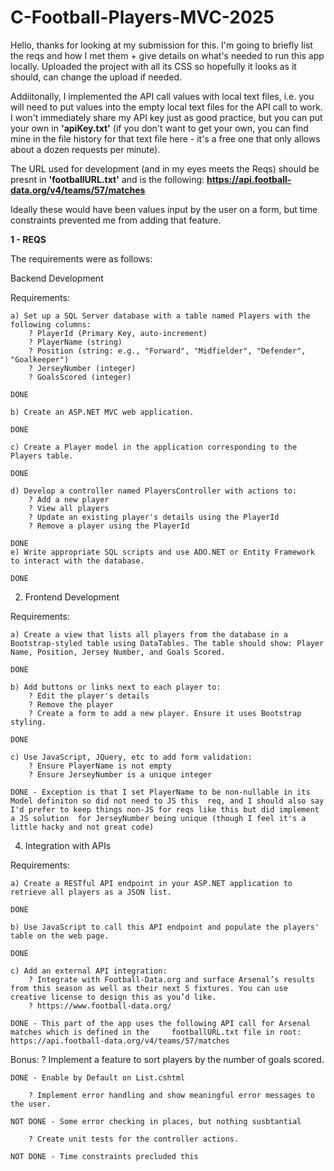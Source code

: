 # C-Football-Players-MVC-2025
Hello, thanks for looking at my submission for this. I'm going to briefly list the reqs and how I met them + give details on what's needed to run this app locally. Uploaded the project with all its CSS so hopefully it looks as it should, can change the upload if needed.

Addiitonally, I implemented the API call values with local text files, i.e. you will need to put values into the empty local text files for the API call to work. I won't immediately share my API key just as good practice, but you can put your own in **'apiKey.txt'** (if you don't want to get your own, you can find mine in the file history for that text file here - it's a free one that only allows about a dozen requests per minute).

The URL used for development (and in my eyes meets the Reqs) should be presnt in **'footballURL.txt'**  and is the following: **https://api.football-data.org/v4/teams/57/matches**

Ideally these would have been values input by the user on a form, but time constraints prevented me from adding that feature.

**1 - REQS**

The requirements were as follows:

Backend Development

Requirements:

    a) Set up a SQL Server database with a table named Players with the following columns:
        ? PlayerId (Primary Key, auto-increment)
        ? PlayerName (string)
        ? Position (string: e.g., "Forward", "Midfielder", "Defender", "Goalkeeper")
        ? JerseyNumber (integer)
        ? GoalsScored (integer)
	
	DONE

    b) Create an ASP.NET MVC web application.

	DONE

    c) Create a Player model in the application corresponding to the Players table.

	DONE

    d) Develop a controller named PlayersController with actions to:
        ? Add a new player
        ? View all players
        ? Update an existing player's details using the PlayerId
        ? Remove a player using the PlayerId

	DONE
    e) Write appropriate SQL scripts and use ADO.NET or Entity Framework to interact with the database.

	DONE
 
2. Frontend Development
   
Requirements:

    a) Create a view that lists all players from the database in a Bootstrap-styled table using DataTables. The table should show: Player Name, Position, Jersey Number, and Goals Scored.

	DONE

    b) Add buttons or links next to each player to:
        ? Edit the player's details
        ? Remove the player
        ? Create a form to add a new player. Ensure it uses Bootstrap styling.

	DONE

    c) Use JavaScript, JQuery, etc to add form validation:
        ? Ensure PlayerName is not empty
        ? Ensure JerseyNumber is a unique integer

	DONE - Exception is that I set PlayerName to be non-nullable in its Model definiton so did not need to JS this 	req, and I should also say I'd prefer to keep things non-JS for reqs like this but did implement a JS solution 	for JerseyNumber being unique (though I feel it's a little hacky and not great code) 
 

4. Integration with APIs
   
Requirements:

    a) Create a RESTful API endpoint in your ASP.NET application to retrieve all players as a JSON list.

	DONE

    b) Use JavaScript to call this API endpoint and populate the players' table on the web page.

	DONE

    c) Add an external API integration:
        ? Integrate with Football-Data.org and surface Arsenal’s results from this season as well as their next 5 fixtures. You can use creative license to design this as you’d like. 
        ? https://www.football-data.org/ 

	DONE - This part of the app uses the following API call for Arsenal matches which is defined in the 	footballURL.txt file in root: https://api.football-data.org/v4/teams/57/matches

Bonus:
        ? Implement a feature to sort players by the number of goals scored.

	DONE - Enable by Default on List.cshtml

        ? Implement error handling and show meaningful error messages to the user.

	NOT DONE - Some error checking in places, but nothing susbtantial

        ? Create unit tests for the controller actions.
		
	NOT DONE - Time constraints precluded this
